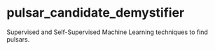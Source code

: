 # pulsar_candidate_demystifier
Supervised and Self-Supervised Machine Learning techniques to find pulsars.
